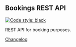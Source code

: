 Bookings REST API
--------------
<p align="left">
<a href="https://github.com/ambv/black"><img alt="Code style: black" src="https://img.shields.io/badge/code%20style-black-000000.svg"></a>
</p>


REST API for booking purposes.

[Changelog](CHANGELOG.md)
